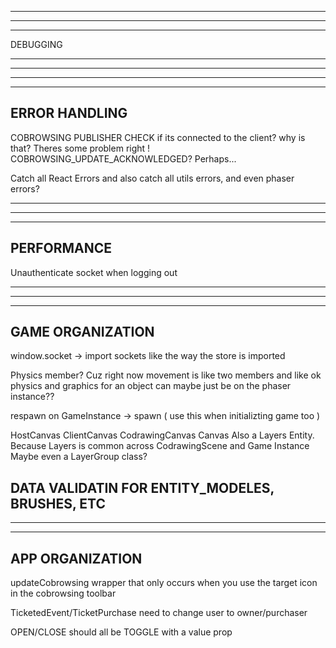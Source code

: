 --------------------------------------------------------------------------------------
--------------------------------------------------------------------------------------
--------------------------------------------------------------------------------------
DEBUGGING

--------------------------------------------------------------------------------------

--------------------------------------------------------------------------------------
--------------------------------------------------------------------------------------
--------------------------------------------------------------------------------------
ERROR HANDLING
--------------------------------------------------------------------------------------

COBROWSING PUBLISHER CHECK if its connected to the client? why is that? Theres some problem right ! COBROWSING_UPDATE_ACKNOWLEDGED? Perhaps...

Catch all React Errors and also catch all utils errors, and even phaser errors?

--------------------------------------------------------------------------------------
--------------------------------------------------------------------------------------
--------------------------------------------------------------------------------------
PERFORMANCE
--------------------------------------------------------------------------------------

Unauthenticate socket when logging out

--------------------------------------------------------------------------------------
--------------------------------------------------------------------------------------
--------------------------------------------------------------------------------------
GAME ORGANIZATION
--------------------------------------------------------------------------------------

window.socket -> import sockets like the way the store is imported

Physics member? Cuz right now movement is like two members and like ok physics and graphics for an object can maybe just be on the phaser instance??

respawn on GameInstance -> spawn ( use this when initializting game too )

HostCanvas
ClientCanvas
  CodrawingCanvas
  Canvas
Also a Layers Entity. Because Layers is common across CodrawingScene and Game Instance
Maybe even a LayerGroup class?

DATA VALIDATIN FOR ENTITY_MODELES, BRUSHES, ETC
--------------------------------------------------------------------------------------
--------------------------------------------------------------------------------------
--------------------------------------------------------------------------------------
APP ORGANIZATION
--------------------------------------------------------------------------------------

updateCobrowsing wrapper that only occurs when you use the target icon in the cobrowsing toolbar

TicketedEvent/TicketPurchase need to change user to owner/purchaser

OPEN/CLOSE should all be TOGGLE with a value prop
